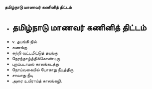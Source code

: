 **தமிழ்நாடு மாணவர் கணினித் திட்டம்**
- # தமிழ்நாடு மாணவர் கணினித் திட்டம்
- v. தயங்கி நில்
- சுணங்கு
- சுற்றி வட்டமிட்டுத் தயங்கு
- நேரந்தாழ்த்திக்கொண்டிரு
- புறப்படாமல் காலங்கடத்து
- நோய்வகையில் போகாது நீடித்திரு
- சாவாது நீடி
- அரை உயிராய்த் காலங்கழி.

